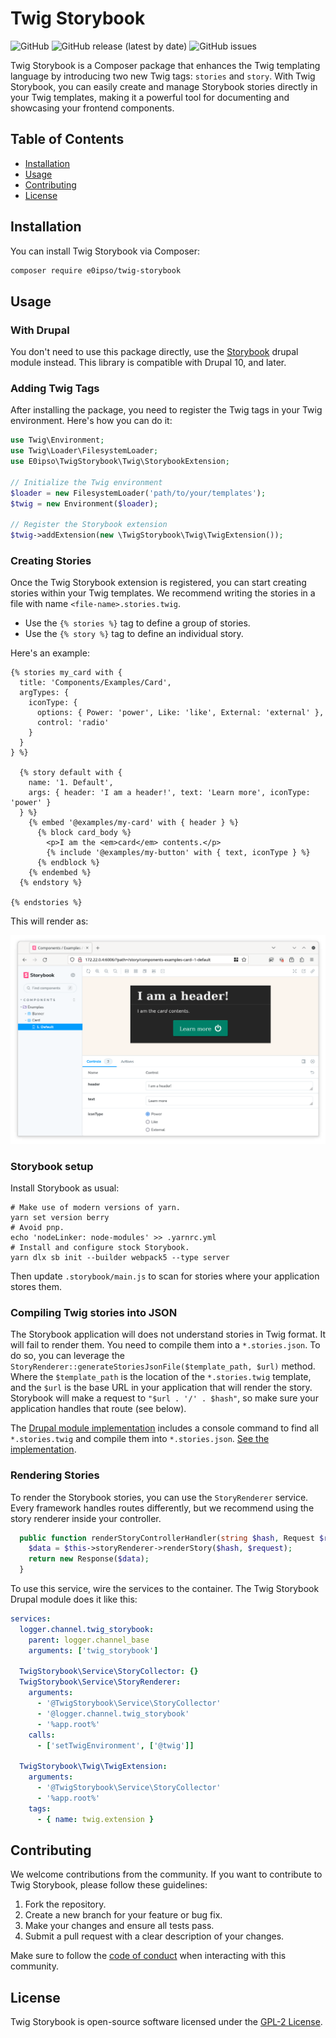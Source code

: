 # Twig Storybook

![GitHub](https://img.shields.io/github/license/e0ipso/twig-storybook)
![GitHub release (latest by date)](https://img.shields.io/github/v/release/e0ipso/twig-storybook)
![GitHub issues](https://img.shields.io/github/issues-raw/e0ipso/twig-storybook)

Twig Storybook is a Composer package that enhances the Twig templating language by introducing two new Twig tags: `stories` and `story`. With Twig Storybook, you can easily create and manage Storybook stories directly in your Twig templates, making it a powerful tool for documenting and showcasing your frontend components.

## Table of Contents

- [Installation](#installation)
- [Usage](#usage)
- [Contributing](#contributing)
- [License](#license)

## Installation

You can install Twig Storybook via Composer:

```bash
composer require e0ipso/twig-storybook
```

## Usage

### With Drupal
You don't need to use this package directly, use the [Storybook](https://www.drupal.org/project/storybook)
drupal module instead. This library is compatible with Drupal 10, and later.

### Adding Twig Tags

After installing the package, you need to register the Twig tags in your Twig environment. Here's how you can do it:

```php
use Twig\Environment;
use Twig\Loader\FilesystemLoader;
use E0ipso\TwigStorybook\Twig\StorybookExtension;

// Initialize the Twig environment
$loader = new FilesystemLoader('path/to/your/templates');
$twig = new Environment($loader);

// Register the Storybook extension
$twig->addExtension(new \TwigStorybook\Twig\TwigExtension());
```

### Creating Stories

Once the Twig Storybook extension is registered, you can start creating stories within your Twig templates. We recommend
writing the stories in a file with name `<file-name>.stories.twig`.

- Use the `{% stories %}` tag to define a group of stories.
- Use the `{% story %}` tag to define an individual story.

Here's an example:

```twig
{% stories my_card with {
  title: 'Components/Examples/Card',
  argTypes: {
    iconType: {
      options: { Power: 'power', Like: 'like', External: 'external' },
      control: 'radio'
    }
  }
} %}

  {% story default with {
    name: '1. Default',
    args: { header: 'I am a header!', text: 'Learn more', iconType: 'power' }
  } %}
    {% embed '@examples/my-card' with { header } %}
      {% block card_body %}
        <p>I am the <em>card</em> contents.</p>
        {% include '@examples/my-button' with { text, iconType } %}
      {% endblock %}
    {% endembed %}
  {% endstory %}

{% endstories %}
```

This will render as:

![Storybook Screenshot](./docs/sb-screenshot.png)

### Storybook setup

Install Storybook as usual:

```console
# Make use of modern versions of yarn.
yarn set version berry
# Avoid pnp.
echo 'nodeLinker: node-modules' >> .yarnrc.yml
# Install and configure stock Storybook.
yarn dlx sb init --builder webpack5 --type server
```

Then update `.storybook/main.js` to scan for stories where your application stores them.

### Compiling Twig stories into JSON

The Storybook application will does not understand stories in Twig format. It will fail to render them. You need to
compile them into a `*.stories.json`. To do so, you can leverage the
`StoryRenderer::generateStoriesJsonFile($template_path, $url)` method. Where the `$template_path` is the location of the
`*.stories.twig` template, and the `$url` is the base URL in your application that will render the story.
Storybook will make a request to `"$url . '/' . $hash"`, so make sure your application handles that route (see below).

The [Drupal module implementation](https://www.drupal.org/project/storybook) includes a console command to find all
`*.stories.twig` and compile them into `*.stories.json`.
[See the implementation](https://git.drupalcode.org/project/storybook/-/blob/1.x/src/Drush/Commands/StorybookCommands.php).

### Rendering Stories

To render the Storybook stories, you can use the `StoryRenderer` service. Every framework handles routes differently,
but we recommend using the story renderer inside your controller.

```php
  public function renderStoryControllerHandler(string $hash, Request $request): array {
    $data = $this->storyRenderer->renderStory($hash, $request);
    return new Response($data);
  }
```

To use this service, wire the services to the container. The Twig Storybook Drupal module does it like this:

```yaml
services:
  logger.channel.twig_storybook:
    parent: logger.channel_base
    arguments: ['twig_storybook']

  TwigStorybook\Service\StoryCollector: {}
  TwigStorybook\Service\StoryRenderer:
    arguments:
      - '@TwigStorybook\Service\StoryCollector'
      - '@logger.channel.twig_storybook'
      - '%app.root%'
    calls:
      - ['setTwigEnvironment', ['@twig']]

  TwigStorybook\Twig\TwigExtension:
    arguments:
      - '@TwigStorybook\Service\StoryCollector'
      - '%app.root%'
    tags:
      - { name: twig.extension }
```

## Contributing

We welcome contributions from the community. If you want to contribute to Twig Storybook, please follow these guidelines:

1. Fork the repository.
2. Create a new branch for your feature or bug fix.
3. Make your changes and ensure all tests pass.
4. Submit a pull request with a clear description of your changes.

Make sure to follow the [code of conduct](CODE_OF_CONDUCT.md) when interacting with this community.
## License

Twig Storybook is open-source software licensed under the [GPL-2 License](LICENSE).
